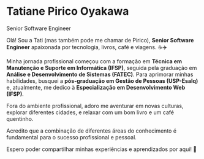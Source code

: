 # Tatiane Pirico Oyakawa

Senior Software Engineer


Olá! Sou a Tati (mas também pode me chamar de Pirico), **Senior Software Engineer** apaixonada por tecnologia, livros, café e viagens. ☕✈️

Minha jornada profissional começou com a formação em **Técnica em Manutenção e Suporte em Informática (IFSP)**, seguida pela graduação em **Análise e Desenvolvimento de Sistemas (FATEC)**. Para aprimorar minhas habilidades, busquei a **pós-graduação em Gestão de Pessoas (USP-Esalq)** e, atualmente, me dedico à **Especialização em Desenvolvimento Web (IFSP)**.

Fora do ambiente profissional, adoro me aventurar em novas culturas, explorar diferentes cidades, e relaxar com um bom livro e um café quentinho.

Acredito que a combinação de diferentes áreas do conhecimento é fundamental para o sucesso profissional e pessoal.

Espero poder compartilhar minhas experiências e aprendizados por aqui! 💚

